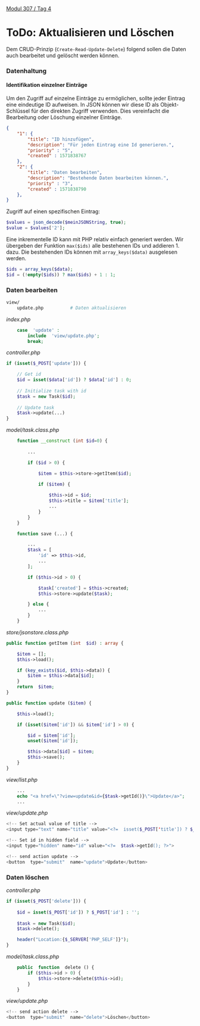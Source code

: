  [Modul 307 / Tag 4](/ilv.307/04-modul-307)

# ToDo: Aktualisieren und Löschen

Dem CRUD-Prinzip (`Create-Read-Update-Delete`) folgend sollen die Daten auch bearbeitet und gelöscht werden können. 

### Datenhaltung

#### Identifikation einzelner Einträge

Um den Zugriff auf einzelne Einträge zu ermöglichen, sollte jeder Eintrag eine eindeutige ID aufweisen. In JSON können wir diese ID als Objekt-Schlüssel für den direkten Zugriff verwenden. Dies vereinfacht die Bearbeitung oder Löschung einzelner Einträge. 

```json
{
	"1": {
		"title": "ID hinzufügen",
		"description": "Für jeden Eintrag eine Id generieren.",
		"priority" : "5",
		"created" : 1571838767
	},
	"2": {
		"title": "Daten bearbeiten",
		"description": "Bestehende Daten bearbeiten können.",
		"priority" : "3",
		"created" : 1571838790
	},
}
```
Zugriff auf einen spezifischen Eintrag:

```php
$values = json_decode($meinJSONString, true);
$value = $values['2'];
```

Eine inkrementelle ID kann mit PHP relativ einfach generiert werden. Wir übergeben der Funktion `max($ids)` alle bestehenen IDs und addieren 1. dazu. Die bestehenden IDs können mit `array_keys($data)` ausgelesen werden.

```php
$ids = array_keys($data);
$id = (!empty($ids)) ? max($ids) + 1 : 1;
```

### Daten bearbeiten

```bash
view/
	update.php          # Daten aktualisieren
```

*index.php*
```php
	case  'update' :
		include  'view/update.php';
		break;
```

*controller.php*

```php
if (isset($_POST['update'])) {

	// Get id
	$id = isset($data['id']) ? $data['id'] : 0;
	
	// Initialize task with id
	$task = new Task($id);
	
	// Update task
	$task->update(...)
}
```

*model/task.class.php*

```php
	function __construct (int $id=0) {
		
		...

		if ($id > 0) {

			$item = $this->store->getItem($id);

			if ($item) {
	
				$this->id = $id;
				$this->title = $item['title'];
				...
			}
		}	
	}

	function save (...) {

		...
		$task = [
			'id' => $this->id,
			...
		];

		if ($this->id > 0) {

			$task['created'] = $this->created;
			$this->store->update($task);

		} else {
			...
		}
	}
```
*store/jsonstore.class.php*
```php
public function getItem (int  $id) : array {

	$item = [];
	$this->load();

	if (key_exists($id, $this->data)) {
		$item = $this->data[$id];
	}
	return  $item;
}

public function update ($item) {

	$this->load();

	if (isset($item['id']) && $item['id'] > 0) {

		$id = $item['id'];
		unset($item['id']);

		$this->data[$id] = $item;
		$this->save();
	}
}
```
*view/list.php*

```php
	...
	echo "<a href=\"?view=update&id={$task->getId()}\">Update</a>";
	...
```

*view/update.php*

```php
<!-- Set actual value of title -->
<input type="text" name="title" value="<?=  isset($_POST['title']) ? $_POST['title'] : $task->getTitle(); ?>" required>

<!-- Set id in hidden field -->
<input type="hidden" name="id" value="<?=  $task->getId(); ?>">

<!-- send action update -->
<button  type="submit"  name="update">Update</button>
```

### Daten löschen

*controller.php*

```php
if (isset($_POST['delete'])) {
	
	$id = isset($_POST['id']) ? $_POST['id'] : '';
	
	$task = new Task($id);
	$task->delete();

	header("Location:{$_SERVER['PHP_SELF']}");
}
```

*model/task.class.php*

```php
	public  function  delete () {
		if ($this->id > 0) {
			$this->store->delete($this->id);
		}
	}
```

*view/update.php*

```php
<!-- send action delete -->
<button  type="submit"  name="delete">Löschen</button>
```
<!--stackedit_data:
eyJoaXN0b3J5IjpbMjE0NjM1NzIzLC02Nzg3NjQ5MDVdfQ==
-->